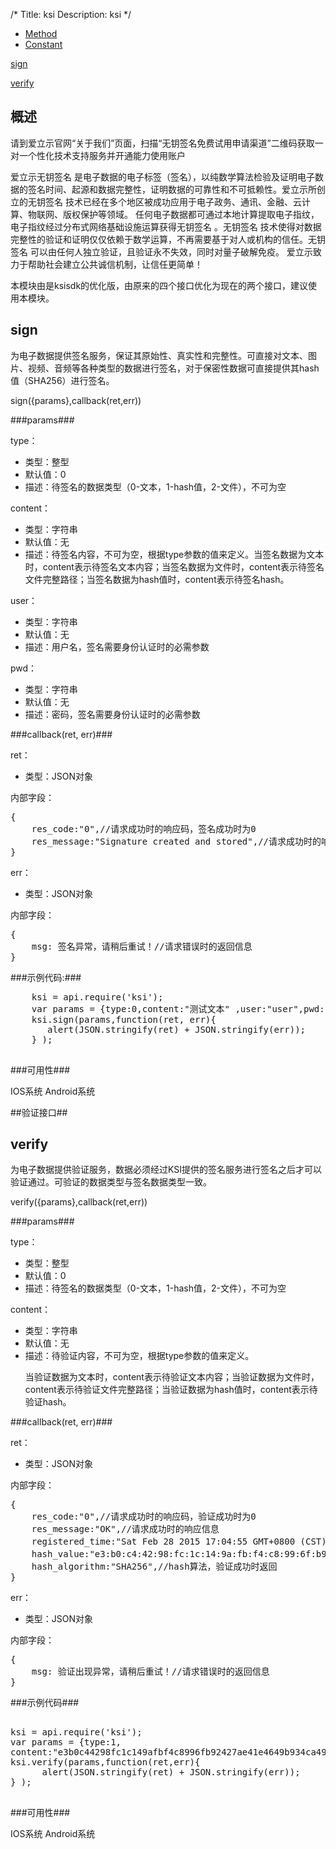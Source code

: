 /*
Title: ksi
Description: ksi
*/

<ul id="tab" class="clearfix">
	<li class="active"><a href="#method-content">Method</a></li>
	<li><a href="#const-content">Constant</a></li>
</ul>

<div id="method-content">

<div class="outline">

[sign](#sign)

[verify](#verify)

</div>

## 概述

请到爱立示官网“关于我们”页面，扫描“无钥签名免费试用申请渠道”二维码获取一对一个性化技术支持服务并开通能力使用账户

爱立示无钥签名 是电子数据的电子标签（签名），以纯数学算法检验及证明电子数据的签名时间、起源和数据完整性，证明数据的可靠性和不可抵赖性。爱立示所创立的无钥签名 技术已经在多个地区被成功应用于电子政务、通讯、金融、云计算、物联网、版权保护等领域。任何电子数据都可通过本地计算提取电子指纹，电子指纹经过分布式网络基础设施运算获得无钥签名 。无钥签名 技术使得对数据完整性的验证和证明仅仅依赖于数学运算，不再需要基于对人或机构的信任。无钥签名 可以由任何人独立验证，且验证永不失效，同时对量子破解免疫。 爱立示致力于帮助社会建立公共诚信机制，让信任更简单！

本模块由是ksisdk的优化版，由原来的四个接口优化为现在的两个接口，建议使用本模块。


## sign <div id="sign"></div>

为电子数据提供签名服务，保证其原始性、真实性和完整性。可直接对文本、图片、视频、音频等各种类型的数据进行签名，对于保密性数据可直接提供其hash值（SHA256）进行签名。

sign({params},callback(ret,err))


###params###

type：

<ul>
<li>类型：整型</li>
<li>默认值：0</li>
<li>描述：待签名的数据类型（0-文本，1-hash值，2-文件），不可为空</li></ul>


content：

<ul>
<li>类型：字符串</li>
<li>默认值：无</li>
<li>描述：待签名内容，不可为空，根据type参数的值来定义。当签名数据为文本时，content表示待签名文本内容；当签名数据为文件时，content表示待签名文件完整路径；当签名数据为hash值时，content表示待签名hash。</li></ul>

user：

<ul>
<li>类型：字符串</li>
<li>默认值：无</li>
<li>描述：用户名，签名需要身份认证时的必需参数</li></ul>

pwd：

<ul>
<li>类型：字符串</li>
<li>默认值：无</li>
<li>描述：密码，签名需要身份认证时的必需参数</li></ul>

###callback(ret, err)###

ret：
<ul>
<li>类型：JSON对象</li></ul>

内部字段：
<pre>
{
    res_code:"0",//请求成功时的响应码，签名成功时为0
    res_message:"Signature created and stored",//请求成功时的响应信息
}
</pre>
err：
<ul>
<li>类型：JSON对象</li></ul>
内部字段： 
<pre>
{
    msg: 签名异常，请稍后重试！//请求错误时的返回信息
}
</pre>

###示例代码:###

<pre>
    ksi = api.require('ksi');
    var params = {type:0,content:"测试文本" ,user:"user",pwd:"pwd"};    
    ksi.sign(params,function(ret, err){
       alert(JSON.stringify(ret) + JSON.stringify(err));
    } );

</pre>

###可用性###

 IOS系统  Android系统

##验证接口##

## verify <div id="verify"></div>

为电子数据提供验证服务，数据必须经过KSI提供的签名服务进行签名之后才可以验证通过。可验证的数据类型与签名数据类型一致。

verify({params},callback(ret,err))

###params###

type：

<ul>
<li>类型：整型</li>
<li>默认值：0</li>
<li>描述：待签名的数据类型（0-文本，1-hash值，2-文件），不可为空</li></ul>


content：

<ul>
<li>类型：字符串</li>
<li>默认值：无</li>
<li>描述：待验证内容，不可为空，根据type参数的值来定义。

当验证数据为文本时，content表示待验证文本内容；当验证数据为文件时，content表示待验证文件完整路径；当验证数据为hash值时，content表示待验证hash。
</li></ul>

###callback(ret, err)###

ret：
<ul>
<li>类型：JSON对象</li></ul>
内部字段： 
<pre>
{
    res_code:"0",//请求成功时的响应码，验证成功时为0
    res_message:"OK",//请求成功时的响应信息
    registered_time:"Sat Feb 28 2015 17:04:55 GMT+0800 (CST)",//签名时间,验证成功时返回
    hash_value:"e3:b0:c4:42:98:fc:1c:14:9a:fb:f4:c8:99:6f:b9:24:27:ae:41:e4:64:9b:93:4c:a4:95:99:1b:78:52:b8:55",//验证hash值，验证成功时返回
    hash_algorithm:"SHA256",//hash算法，验证成功时返回
}
</pre>
err：
<ul>
<li>类型：JSON对象</li></ul>

内部字段： 
<pre>
{
    msg: 验证出现异常，请稍后重试！//请求错误时的返回信息
}
</pre>

###示例代码###

<pre>

ksi = api.require('ksi');
var params = {type:1,
content:"e3b0c44298fc1c149afbf4c8996fb92427ae41e4649b934ca495991b7852b855"};
ksi.verify(params,function(ret,err){
      alert(JSON.stringify(ret) + JSON.stringify(err));
} );

</pre>

###可用性###

IOS系统 Android系统

</div>